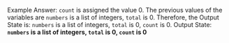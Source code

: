 Example Answer:
`count` is assigned the value 0. The previous values of the variables are `numbers` is a list of integers, `total` is 0. Therefore, the Output State is: `numbers` is a list of integers, `total` is 0, `count` is 0.
Output State: **`numbers` is a list of integers, `total` is 0, `count` is 0**